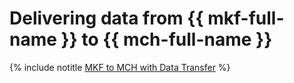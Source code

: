 # Delivering data from {{ mkf-full-name }} to {{ mch-full-name }}

{% include notitle [MKF to MCH with Data Transfer](../../_tutorials/dataplatform/mkf-mch-migration.md) %}
